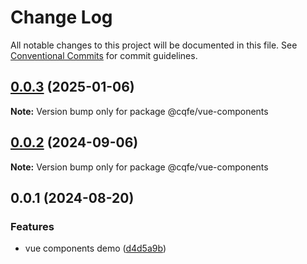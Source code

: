 # Change Log

All notable changes to this project will be documented in this file.
See [Conventional Commits](https://conventionalcommits.org) for commit guidelines.

## [0.0.3](https://github.com/leoDreamer/cqfe/compare/@cqfe/vue-components@0.0.2...@cqfe/vue-components@0.0.3) (2025-01-06)

**Note:** Version bump only for package @cqfe/vue-components

## [0.0.2](https://github.com/leoDreamer/cqfe/compare/@cqfe/vue-components@0.0.1...@cqfe/vue-components@0.0.2) (2024-09-06)

**Note:** Version bump only for package @cqfe/vue-components

## 0.0.1 (2024-08-20)

### Features

- vue components demo ([d4d5a9b](https://github.com/leoDreamer/cqfe/commit/d4d5a9b848bf6636bdd957ecbf1eba41b39057d1))
